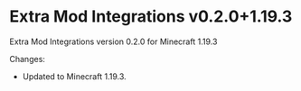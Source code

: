 # Extra Mod Integrations v0.2.0+1.19.3

Extra Mod Integrations version 0.2.0 for Minecraft 1.19.3

Changes:

* Updated to Minecraft 1.19.3.

